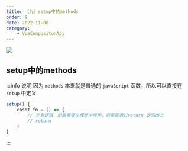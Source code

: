 ```yaml
---
title: （九）setup中的methods
order: 9
date: 2022-11-08
category:
    - VueCompositonApi
---
```


![](https://image.zswei.xyz/img/202211121817662.webp)

## setup中的methods
:::info 说明
因为 `methods` 本来就是普通的 `javaScript` 函数，所以可以直接在 `setup` 中定义

```js
setup() {
    cosnt fn = () => {
        // 业务逻辑，如果需要在模板中使用，则需要通过return 返回出去
        // return 
    }
}
```
:::
